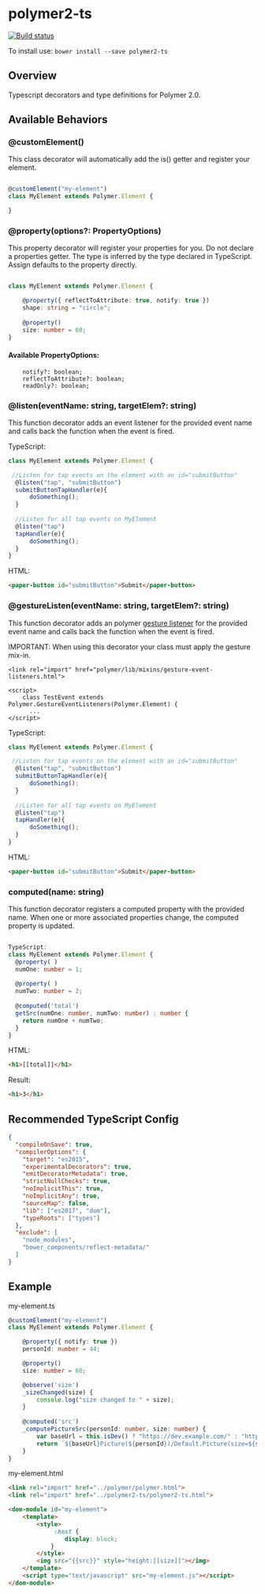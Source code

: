 # polymer2-ts

[![Build status](https://ci.appveyor.com/api/projects/status/ama6h2kudvjiwapy?svg=true)](https://ci.appveyor.com/project/aarondrabeck/polymer2-ts)

To install use: `bower install --save polymer2-ts`

## Overview  
Typescript decorators and type definitions for Polymer 2.0.  

## Available Behaviors



### @customElement()
This class decorator will automatically add the is() getter and register your element. 

```typescript

@customElement("my-element")
class MyElement extends Polymer.Element {

}

```


### @property(options?: PropertyOptions)
This property decorator will register your properties for you. Do not declare a properties getter.  The type is inferred by the type declared in TypeScript.  Assign defaults to the property directly. 

```typescript

class MyElement extends Polymer.Element {

    @property({ reflectToAttribute: true, notify: true })
    shape: string = "circle";
    
    @property()
    size: number = 60;    
}

```
#### Available PropertyOptions:
```
    notify?: boolean;
    reflectToAttribute?: boolean;
    readOnly?: boolean;
```


### @listen(eventName: string, targetElem?: string)
This function decorator adds an event listener for the provided event name and calls back the function when the event is fired.

TypeScript:
```typescript
class MyElement extends Polymer.Element {

 //Listen for tap events on the element with an id="submitButton"
  @listen("tap", "submitButton")
  submitButtonTapHandler(e){
      doSomething();
  }
  
  //Listen for all tap events on MyElement
  @listen("tap")
  tapHandler(e){
      doSomething();
  }
}
```
HTML:
```html
<paper-button id="submitButton">Submit</paper-button>
```

### @gestureListen(eventName: string, targetElem?: string)
This function decorator adds an polymer [gesture listener](https://www.polymer-project.org/2.0/docs/devguide/gesture-events) for the provided event name and calls back the function when the event is fired.

IMPORTANT: When using this decorator your class must apply the gesture mix-in.
```
<link rel="import" href="polymer/lib/mixins/gesture-event-listeners.html">

<script>
    class TestEvent extends Polymer.GestureEventListeners(Polymer.Element) {
      ...
</script>
```

TypeScript:
```typescript
class MyElement extends Polymer.Element {

 //Listen for tap events on the element with an id="submitButton"
  @listen("tap", "submitButton")
  submitButtonTapHandler(e){
      doSomething();
  }
  
  //Listen for all tap events on MyElement
  @listen("tap")
  tapHandler(e){
      doSomething();
  }
}
```
HTML:
```html
<paper-button id="submitButton">Submit</paper-button>
```



### computed(name: string)
This function decorator registers a computed property with the provided name.  When one or more associated properties change, 
the computed property is updated. 

```typescript

TypeScript:
class MyElement extends Polymer.Element {
  @property( )
  numOne: number = 1;
    
  @property( )
  numTwo: number = 2;
        
  @computed('total')
  getSrc(numOne: number, numTwo: number) : number {
    return numOne + numTwo;
  }
}
```
HTML:
```html
<h1>[[total]]</h1>
```
Result:
```html
<h1>3</h1>
```

## Recommended TypeScript Config 
```json
{
  "compileOnSave": true,
  "compilerOptions": {
    "target": "es2015",
    "experimentalDecorators": true,
    "emitDecoratorMetadata": true,
    "strictNullChecks": true,
    "noImplicitThis": true,
    "noImplicitAny": true,
    "sourceMap": false,
    "lib": ["es2017", "dom"],
    "typeRoots": ["types"]
  },
  "exclude": [    
    "node_modules",
    "bower_components/reflect-metadata/"
  ]
}
```


## Example
my-element.ts
```typescript
@customElement("my-element")
class MyElement extends Polymer.Element {

    @property({ notify: true })
    personId: number = 44;

    @property()
    size: number = 60;

    @observe('size')
    _sizeChanged(size) {
        console.log("size changed to " + size);
    }
    
    @computed('src')
    _computePictureSrc(personId: number, size: number) {
        var baseUrl = this.isDev() ? "https://dev.example.com/" : "https://example.com/";
        return `${baseUrl}Picture(${personId})/Default.Picture(size=${size})`;
    }
}
```
my-element.html
```html
<link rel="import" href="../polymer/polymer.html">
<link rel="import" href="../polymer2-ts/polymer2-ts.html">

<dom-module id="my-element">
    <template>
        <style>
             :host {
                display: block;
            }            
        </style>
        <img src="{{src}}" style="height:[[size]]"></img>
    </template>
    <script type="text/javascript" src="my-element.js"></script>
</dom-module>

```
